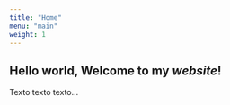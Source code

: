 ```yaml
---
title: "Home"
menu: "main"
weight: 1
---
```


## Hello world, Welcome to my *website*!

Texto texto texto...
